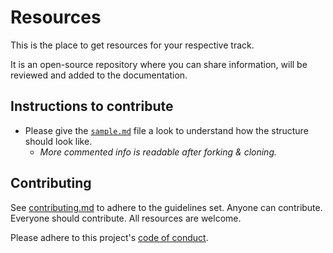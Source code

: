 
# Resources
This is the place to get resources for your respective track.

It is an open-source repository where you can share information, will be reviewed and added to the documentation.

## Instructions to contribute
- Please give the [`sample.md`](https://github.com/SpaceyaTechKe/Tech-Stacks-Resources/blob/main/sample.md) file a look to understand how the structure should look like.
    - *More commented info is readable after forking & cloning.*

## Contributing
See [contributing.md](https://github.com/SpaceyaTechKe/SpaceYaTech-sessions/blob/main/CONTRIBUTING.md) to adhere to the guidelines set. Anyone can contribute. Everyone should contribute. All resources are welcome.

Please adhere to this project's [code of conduct](https://github.com/SpaceyaTechKe/SpaceYaTech-sessions/blob/main/CODE_OF_CONDUCT.md).
